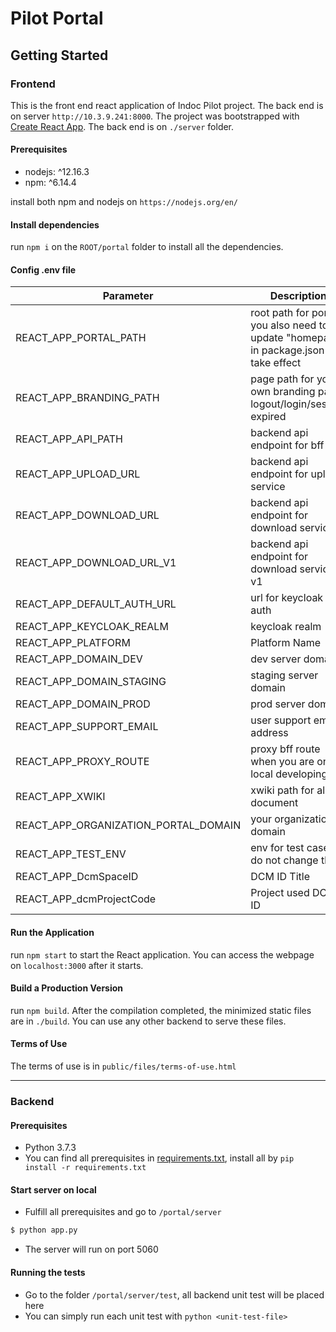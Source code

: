 # Pilot Portal

## Getting Started

### Frontend

This is the front end react application of Indoc Pilot project. The back end is on server `http://10.3.9.241:8000`. The project was bootstrapped with [Create React App](https://github.com/facebook/create-react-app). The back end is on `./server` folder.

#### Prerequisites

- nodejs: ^12.16.3
- npm: ^6.14.4

install both npm and nodejs on `https://nodejs.org/en/`

#### Install dependencies

run `npm i` on the `ROOT/portal` folder to install all the dependencies.

#### Config .env file

| Parameter                            | Description                                                                             | Default      |
| ------------------------------------ | --------------------------------------------------------------------------------------- | ------------ |
| REACT_APP_PORTAL_PATH                | root path for portal. you also need to update "homepage" in package.json to take effect | /pilot       |
| REACT_APP_BRANDING_PATH              | page path for your own branding page. logout/login/session expired                      | /pilot/login |
| REACT_APP_API_PATH                   | backend api endpoint for bff                                                            |
| REACT_APP_UPLOAD_URL                 | backend api endpoint for upload service                                                 |
| REACT_APP_DOWNLOAD_URL               | backend api endpoint for download service                                               |
| REACT_APP_DOWNLOAD_URL_V1            | backend api endpoint for download service v1                                            |
| REACT_APP_DEFAULT_AUTH_URL           | url for keycloak auth                                                                   |
| REACT_APP_KEYCLOAK_REALM             | keycloak realm                                                                          |
| REACT_APP_PLATFORM                   | Platform Name                                                                           | Pilot        |
| REACT_APP_DOMAIN_DEV                 | dev server domain                                                                       |
| REACT_APP_DOMAIN_STAGING             | staging server domain                                                                   |
| REACT_APP_DOMAIN_PROD                | prod server domain                                                                      |
| REACT_APP_SUPPORT_EMAIL              | user support email address                                                              |
| REACT_APP_PROXY_ROUTE                | proxy bff route when you are on local developing                                        |
| REACT_APP_XWIKI                      | xwiki path for all document                                                             |
| REACT_APP_ORGANIZATION_PORTAL_DOMAIN | your organization domain                                                                |
| REACT_APP_TEST_ENV                   | env for test cases, do not change this                                                  | dev          |
| REACT_APP_DcmSpaceID                 | DCM ID Title                                                                            | Dcm ID       |
| REACT_APP_dcmProjectCode             | Project used DCM ID                                                                     |

#### Run the Application

run `npm start` to start the React application. You can access the webpage on `localhost:3000` after it starts.

#### Build a Production Version

run `npm build`. After the compilation completed, the minimized static files are in `./build`. You can use any other backend to serve these files.

#### Terms of Use

The terms of use is in `public/files/terms-of-use.html`

---

### Backend

#### Prerequisites

- Python 3.7.3
- You can find all prerequisites in [requirements.txt](https://us04web.zoom.us/j/79599480191?pwd=T2JGZ25uQmVoZklhWHRrRzhCVVVzdz09), install all by `pip install -r requirements.txt`

#### Start server on local

- Fulfill all prerequisites and go to `/portal/server`

```bash
$ python app.py
```

- The server will run on port 5060

#### Running the tests

- Go to the folder `/portal/server/test`, all backend unit test will be placed here
- You can simply run each unit test with `python <unit-test-file>`

